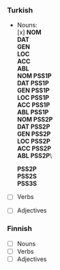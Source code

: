 ### Turkish

-  Nouns: \
      [x] **NOM**\
      **DAT**\
      **GEN**\
      **LOC**\
      **ACC**\
      **ABL**\
      **NOM PSS1P**\
      **DAT PSS1P**\
      **GEN PSS1P**\
      **LOC PSS1P**\
      **ACC PSS1P**\
      **ABL PSS1P**\
      **NOM PSS2P**\
      **DAT PSS2P**\
      **GEN PSS2P**\
      **LOC PSS2P**\
      **ACC PSS2P**\
      **ABL PSS2P**\
      
      **PSS2P**\
      **PSS2S**\
      **PSS3S**
- [ ] Verbs
- [ ] Adjectives


### Finnish

- [ ] Nouns
- [ ] Verbs
- [ ] Adjectives
